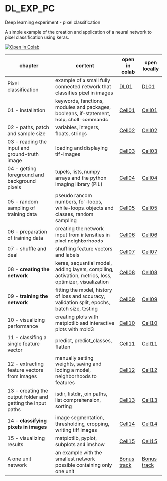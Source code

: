 # DL_EXP_PC
Deep learning experiment - pixel classification

A simple example of the creation and application of a neural network to pixel classification using keras.

[![Open In Colab](https://colab.research.google.com/assets/colab-badge.svg)](https://colab.research.google.com/github/MontpellierRessourcesImagerie/DL_EXP_PC/blob/master/DL01-toc.ipynb)

    
|chapter|content|open in colab|open locally|
|---|---|---|---|
| Pixel classification | example of a small fully connected network that classifies pixel in images | [DL01](https://colab.research.google.com/github/MontpellierRessourcesImagerie/DL_EXP_PC/blob/master/DL01-pixel-classification.ipynb) | [DL01](./DL01-pixel-classification.ipynb) |
| 01 - installation | keywords, functions, modules and packages,  booleans, if-statement, help, shell-commands | [Cell01](https://colab.research.google.com/github/MontpellierRessourcesImagerie/DL_EXP_PC/blob/master/DL01-cell01-explanations.ipynb) | [Cell01](./DL01-cell01-explanations.ipynb) |
| 02 - paths, patch and sample size | variables, integers, floats, strings | [Cell02](https://colab.research.google.com/github/MontpellierRessourcesImagerie/DL_EXP_PC/blob/master/DL01-cell02-explanations.ipynb) | [Cell02](./DL01-cell02-explanations.ipynb) |
| 03 - reading the input and ground-truth image| loading and displaying tif-images | [Cell03](https://colab.research.google.com/github/MontpellierRessourcesImagerie/DL_EXP_PC/blob/master/DL01-cell03-explanations.ipynb) | [Cell03](./DL01-cell03-explanations.ipynb) |
| 04 - getting foreground and background pixels| tupels, lists, numpy arrays and the python imaging library (PIL) | [Cell04](https://colab.research.google.com/github/MontpellierRessourcesImagerie/DL_EXP_PC/blob/master/DL01-cell04-explanations.ipynb) | [Cell04](./DL01-cell04-explanations.ipynb) |
| 05 - random sampling of training data| pseudo random numbers, for-loops, while-loops, objects and classes, random sampling | [Cell05](https://colab.research.google.com/github/MontpellierRessourcesImagerie/DL_EXP_PC/blob/master/DL01-cell05-explanations.ipynb) | [Cell05](./DL01-cell05-explanations.ipynb) |
| 06 - preparation of training data | creating the network input from intensities in  pixel neighborhoods | [Cell06](https://colab.research.google.com/github/MontpellierRessourcesImagerie/DL_EXP_PC/blob/master/DL01-cell06-explanations.ipynb) | [Cell06](./DL01-cell06-explanations.ipynb) |
| 07 - shuffle and deal | shuffling feature vectors and labels | [Cell07](https://colab.research.google.com/github/MontpellierRessourcesImagerie/DL_EXP_PC/blob/master/DL01-cell07-explanations.ipynb) | [Cell07](./DL01-cell07-explanations.ipynb) |
| 08 - **creating the network** | keras, sequantial model, adding layers, compiling, activation, metrics, loss, optimizer, visualization  | [Cell08](https://colab.research.google.com/github/MontpellierRessourcesImagerie/DL_EXP_PC/blob/master/DL01-cell08-explanations.ipynb) | [Cell08](./DL01-cell08-explanations.ipynb) |
| 09 - **training the network** | fitting the model, history of loss and accuracy, validation split, epochs, batch size, testing | [Cell09](https://colab.research.google.com/github/MontpellierRessourcesImagerie/DL_EXP_PC/blob/master/DL01-cell09-explanations.ipynb) | [Cell09](./DL01-cell09-explanations.ipynb) |
| 10 - visualizing performance | creating plots with matplotlib and interactive plots with mpld3  | [Cell10](https://colab.research.google.com/github/MontpellierRessourcesImagerie/DL_EXP_PC/blob/master/DL01-cell10-explanations.ipynb) | [Cell10](./DL01-cell10-explanations.ipynb) |
| 11 - classifing a single feature vector | predict, predict_classes, flatten  | [Cell11](https://colab.research.google.com/github/MontpellierRessourcesImagerie/DL_EXP_PC/blob/master/DL01-cell11-explanations.ipynb) | [Cell11](./DL01-cell11-explanations.ipynb) |
| 12 - extracting feature vectors from images | manually setting weights, saving and loding a model, neighborhoods to features  | [Cell12](https://colab.research.google.com/github/MontpellierRessourcesImagerie/DL_EXP_PC/blob/master/DL01-cell12-explanations.ipynb) | [Cell12](./DL01-cell12-explanations.ipynb) |
| 13 - creating the output folder and getting the input paths | isdir, listdir, join paths, list comprehension, sorting | [Cell13](https://colab.research.google.com/github/MontpellierRessourcesImagerie/DL_EXP_PC/blob/master/DL01-cell13-explanations.ipynb) | [Cell13](./DL01-cell13-explanations.ipynb) |
| 14 - **classifying pixels in images** | image segmentation, thresholding, cropping, writing tiff images | [Cell14](https://colab.research.google.com/github/MontpellierRessourcesImagerie/DL_EXP_PC/blob/master/DL01-cell14-explanations.ipynb) | [Cell14](./DL01-cell14-explanations.ipynb) |
| 15 - visualizing results | matplotlib, pyplot, subplots and imshow | [Cell15](https://colab.research.google.com/github/MontpellierRessourcesImagerie/DL_EXP_PC/blob/master/DL01-cell15-explanations.ipynb) | [Cell15](./DL01-cell15-explanations.ipynb) |
| A one unit network | an example with the smallest network possible containing only one unit | [Bonus track](https://colab.research.google.com/github/MontpellierRessourcesImagerie/DL_EXP_PC/blob/master/DL01-one-unit-network.ipynb) | [Bonus track](./DL01-one-unit-network.ipynb) |
